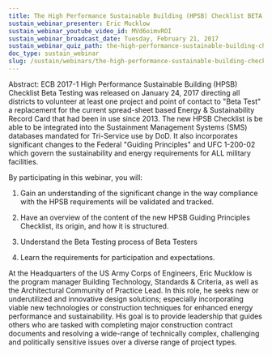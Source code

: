 ```yaml
---
title: The High Performance Sustainable Building (HPSB) Checklist BETA (ref. ECB 2017-1)
sustain_webinar_presenter: Eric Mucklow
sustain_webinar_youtube_video_id: MVd6oimvROI
sustain_webinar_broadcast_date: Tuesday, February 21, 2017
sustain_webinar_quiz_path: the-high-performance-sustainable-building-checklist-quiz.pdf
doc_type: sustain_webinar
slug: /sustain/webinars/the-high-performance-sustainable-building-checklist
---
```


Abstract: ECB 2017-1 High Performance Sustainable Building (HPSB) Checklist Beta Testing was released on January 24, 2017 directing all districts to volunteer at least one project and point of contact to "Beta Test" a replacement for the current spread-sheet based Energy & Sustainability Record Card that had been in use since 2013. The new HPSB Checklist is be able to be integrated into the Sustainment Management Systems (SMS) databases mandated for Tri-Service use by DoD. It also incorporates significant changes to the Federal "Guiding Principles" and UFC 1-200-02 which govern the sustainability and energy requirements for ALL military facilities.

By participating in this webinar, you will:

1. Gain an understanding of the significant change in the way compliance with the HPSB requirements will be validated and tracked.

2. Have an overview of the content of the new HPSB Guiding Principles Checklist, its origin, and how it is structured.

3. Understand the Beta Testing process of Beta Testers

4. Learn the requirements for participation and expectations.

At the Headquarters of the US Army Corps of Engineers, Eric Mucklow is the program manager Building Technology, Standards & Criteria, as well as the Architectural Community of Practice Lead. In this role, he seeks new or underutilized and innovative design solutions; especially incorporating viable new technologies or construction techniques for enhanced energy performance and sustainability. His goal is to provide leadership that guides others who are tasked with completing major construction contract documents and resolving a wide-range of technically complex, challenging and politically sensitive issues over a diverse range of project types.
